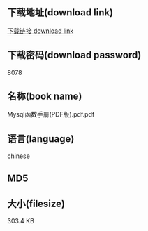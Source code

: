 ## 下载地址(download link)
[下载链接 download link](https://voluble-croquembouche-d321dc.netlify.app/?s=Mysql%E5%87%BD%E6%95%B0%E6%89%8B%E5%86%8C%28PDF%E7%89%88%29.pdf)

## 下载密码(download password)
8078

## 名称(book name)
Mysql函数手册(PDF版).pdf.pdf

## 语言(language)
chinese

## MD5


## 大小(filesize)
303.4 KB
